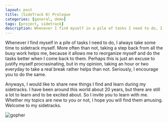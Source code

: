 ```yaml
---
layout: post
title: (SideTrack 0) Prologue
categories: [general, demo]
tags: [project, sidetrack]
description: Whenever I find myself in a pile of tasks I need to do, I always take some time to sidetrack myself...
---
```


Whenever I find myself in a pile of tasks I need to do, I always take some time 
to sidetrack myself. More often than not, taking a step back from all the busy work 
helps me, because it allows me to reorganize myself and do the tasks better when I come back to them. Perhaps this is just an excuse to justify myself procrasinating, but in my opinion, taking an hour or two everyday to take a real break rather helps than not. 
Seriously, I encourage you to do the same.

Anyways, I would like to share new things I find and learn during my sidetracks. I have been around this world about 20 years, but there are still a lot to learn and to be 
excited about. So I invite you to learn with me. Whether my topics are new to you 
or not, I hope you will find them amusing. Welcome to my sidetracks.

![gopher](https://www.gardendesign.com/pictures/images/400x320Exact_0x0/dream-team-s-portland-garden_6/gopher-pocket-gopher-shutterstock-com_13178.jpg)
